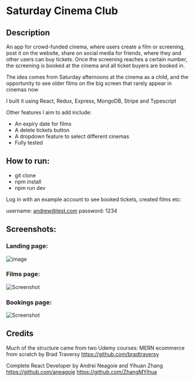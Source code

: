 # Saturday Cinema Club #

 


 ## Description ## 

An app for crowd-funded cinema, where users create a film or screening, post it on the website, share on social media for friends, where they and other users can buy tickets. Once the screening reaches a certain number, the screening is booked at the cinema and all ticket buyers are booked in.          

The idea comes from Saturday afternoons at the cinema as a child, and the opportunity to see older films on the big screen that rarely appear in cinemas now      

I built it using React, Redux, Express, MongoDB, Stripe and Typescript 

Other features I aim to add include:

* An expiry date for films
* A delete tickets button
* A dropdown feature to select different cinemas
* Fully tested


## How to run: ##

* git clone
* npm install
* npm run dev

Log in with an example account to see booked tickets, created films etc:

username: andrew@test.com 
password: 1234 


## Screenshots: ##

### Landing page: ###

![image](https://user-images.githubusercontent.com/22149360/212730098-67a80bc9-cd81-4a45-b113-c4e2aeb7573b.png)

### Films page: ###

![Screenshot](Screenshot2.jpg)

### Bookings page: ###

![Screenshot](Screenshot2.jpg)


## Credits ##

Much of the structure came from two Udemy courses:
MERN ecommerce from scratch by Brad Traversy 
https://github.com/bradtraversy

Complete React Developer by Andrei Neagoie and Yihuan Zhang
https://github.com/aneagoie
https://github.com/ZhangMYihua








